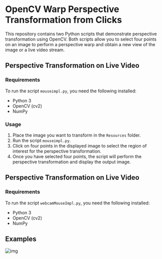 # OpenCV Warp Perspective Transformation from Clicks

This repository contains two Python scripts that demonstrate perspective transformation using OpenCV. Both scripts allow you to select four points on an image to perform a perspective warp and obtain a new view of the image or a live video stream.

## Perspective Transformation on Live Video

### Requirements

To run the script `mouseimpl.py`, you need the following installed:

- Python 3
- OpenCV (cv2)
- NumPy

### Usage

1. Place the image you want to transform in the `Resources` folder.
2. Run the script `mouseimpl.py`.
3. Click on four points in the displayed image to select the region of interest for the perspective transformation.
4. Once you have selected four points, the script will perform the perspective transformation and display the output image.

## Perspective Transformation on Live Video

### Requirements

To run the script `webcamMouseImpl.py`, you need the following installed:

- Python 3
- OpenCV (cv2)
- NumPy

## Examples
![img](https://github.com/NishitMittal2004/OpenCV_Project-Warp_Perspective_from_clicks/blob/main/Output%20Img.png)




